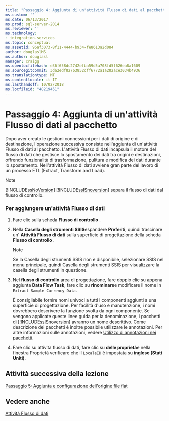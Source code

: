 ```yaml
---
title: "Passaggio 4: Aggiunta di un'attività Flusso di dati al pacchetto | Microsoft Docs"
ms.custom: ''
ms.date: 06/13/2017
ms.prod: sql-server-2014
ms.reviewer: ''
ms.technology:
- integration-services
ms.topic: conceptual
ms.assetid: 96af3073-8f11-4444-b934-fe8613a2d084
author: douglaslMS
ms.author: douglasl
manager: craigg
ms.openlocfilehash: e36f658dc2742efba59d5a708fd5f626ea8a1609
ms.sourcegitcommit: 3da2edf82763852cff6772a1a282ace3034b4936
ms.translationtype: MT
ms.contentlocale: it-IT
ms.lasthandoff: 10/02/2018
ms.locfileid: "48219451"
---
```

# <a name="step-4-adding-a-data-flow-task-to-the-package"></a>Passaggio 4: Aggiunta di un'attività Flusso di dati al pacchetto
  Dopo aver creato le gestioni connessioni per i dati di origine e di destinazione, l'operazione successiva consiste nell'aggiunta di un'attività Flusso di dati al pacchetto. L'attività Flusso di dati incapsula il motore del flusso di dati che gestisce lo spostamento dei dati tra origini e destinazioni, offrendo funzionalità di trasformazione, pulitura e modifica dei dati durante lo spostamento. Nell'attività Flusso di dati avviene gran parte del lavoro di un processo ETL (Extract, Transform and Load).  
  
> [!NOTE]  
>  [!INCLUDE[ssNoVersion](../includes/ssnoversion-md.md)] [!INCLUDE[ssISnoversion](../includes/ssisnoversion-md.md)] separa il flusso di dati dal flusso di controllo.  
  
### <a name="to-add-a-data-flow-task"></a>Per aggiungere un'attività Flusso di dati  
  
1.  Fare clic sulla scheda **Flusso di controllo** .  
  
2.  Nella **Casella degli strumenti SSIS**espandere **Preferiti**, quindi trascinare un' **Attività Flusso di dati** sulla superficie di progettazione della scheda **Flusso di controllo** .  
  
    > [!NOTE]  
    >  Se la Casella degli strumenti SSIS non è disponibile, selezionare SSIS nel menu principale, quindi Casella degli strumenti SSIS per visualizzare la casella degli strumenti in questione.  
  
3.  Nel **flusso di controllo** area di progettazione, fare doppio clic su appena aggiunta **Data Flow Task**, fare clic su **rinominare**e modificare il nome in `Extract Sample Currency Data`.  
  
     È consigliabile fornire nomi univoci a tutti i componenti aggiunti a una superficie di progettazione. Per facilità d'uso e manutenzione, i nomi dovrebbero descrivere la funzione svolta da ogni componente. Se vengono applicate queste linee guida per la denominazione, i pacchetti di [!INCLUDE[ssISnoversion](../includes/ssisnoversion-md.md)] avranno un nome descrittivo. Come descrizione dei pacchetti è inoltre possibile utilizzare le annotazioni. Per altre informazioni sulle annotazioni, vedere [Utilizzo di annotazioni nei pacchetti](use-annotations-in-packages.md).  
  
4.  Fare clic su attività flusso di dati, fare clic su **delle proprietà**e nella finestra Proprietà verificare che il `LocaleID` è impostata su **inglese (Stati Uniti)**.  
  
## <a name="next-task-in-lesson"></a>Attività successiva della lezione  
 [Passaggio 5: Aggiunta e configurazione dell'origine file flat](lesson-1-5-adding-and-configuring-the-flat-file-source.md)  
  
## <a name="see-also"></a>Vedere anche  
 [Attività Flusso di dati](control-flow/data-flow-task.md)  
  
  
